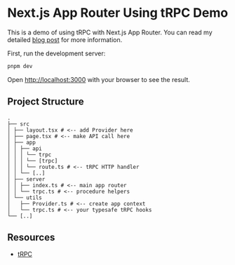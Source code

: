# Next.js App Router Using tRPC Demo
This is a demo of using tRPC with Next.js App Router. You can read my detailed [blog post](https://wilchow.com/blog/using-trpc-with-nextjs-app-router) for more information.

First, run the development server:

```bash
pnpm dev
```

Open [http://localhost:3000](http://localhost:3000) with your browser to see the result.

## Project Structure
```
.
├── src
│ ├── layout.tsx # <-- add Provider here
│ ├── page.tsx # <-- make API call here
│ ├── app
│ │ ├── api
│ │ │ └── trpc
│ │ │ └── [trpc]
│ │ │ └── route.ts # <-- tRPC HTTP handler
│ │ └── [..]
│ ├── server
│ │ ├── index.ts # <-- main app router
│ │ └── trpc.ts # <-- procedure helpers
│ └── utils
│   ├── Provider.ts # <-- create app context
│   └── trpc.ts # <-- your typesafe tRPC hooks
└── [..]
```

## Resources
- [tRPC](https://trpc.io/)
